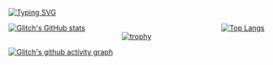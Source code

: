 [![Typing SVG](https://readme-typing-svg.demolab.com?font=Pacifico&duration=3000&pause=300&color=E7DFE8&width=435&lines=Hi%2C+this+is+Annie+%3A+%29;You+believe+in+soul+fleeing+from+servitude%3F)](https://git.io/typing-svg)

<div style="display: flex; justify-content: space-between; align-items: flex-start;">
    <a href="https://github.com/glitchcatas/github-readme-stats">
        <img src="https://github-readme-stats.vercel.app/api?username=glitchcatas&count_private=true&ashow_icons=true&theme=dracula" alt="Glitch's GitHub stats" style="max-height: 200px;"/>
    </a>
    <a href="https://github.com/glitchcatas/github-readme-stats">
        <img src="https://github-readme-stats.vercel.app/api/top-langs/?username=glitchcatas&layout=compact&theme=dracula" alt="Top Langs" style="max-height: 200px;"/>
    </a>
</div>


<div style="text-align: center;">
    <a href="https://github.com/glitchcatas/github-profile-trophy">
        <img src="https://github-profile-trophy.vercel.app/?username=glitchcatas&theme=dracula" alt="trophy"/>
    </a>
</div>


<!-- ![visitors](https://visitor-badge.glitch.me/badge?page_id=page.id&left_color=green&right_color=red)) -->

[![Glitch's github activity graph](https://github-readme-activity-graph.vercel.app/graph?username=glitchcatas&theme=dracula)](https://github.com/ashutosh00710/github-readme-activity-graph)

<!-- <div style="text-align: center;">
    <a href="https://git.io/streak-stats">
        <img src="https://streak-stats.demolab.com/?user=glitchcatas&theme=dracula" alt="GitHub Streak"/>
    </a>
</div> -->


<!--  ![](./profile-3d-contrib/profile-season.svg) -->



